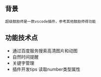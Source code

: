 
## 背景
    超级鼓励师是一款vscode插件，参考其他鼓励师得功能
## 功能技术点

- 通过百度服务搜索高清图片和动图
- 自然时间提醒
- 关键字管理
- 插件开发tips
    读取number类型属性